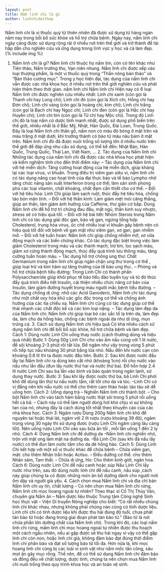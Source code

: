 ```yaml
---
layout: post
title: Nấm linh chi là gì
author: linhchidatthep
---
```

Nấm linh chi là vị thuốc quý từ thiên nhiên đã được sử dụng từ hàng ngàn năm nay trong bồi bổ sức khỏe và hỗ trợ chữa bệnh. Ngày nay, nấm linh chi ngày càng được sử dụng rộng rãi ở nhiều nơi trên thế giới và trở thành đề tài hấp dẫn cho nghiên cứu và ứng dụng trong lĩnh vực y học và cả làm đẹp.
{% include img %}
1. Nấm linh chi là gì? Nấm linh chi thuộc họ nấm lim, còn có tên khác như Tiên thảo, Nấm trường thọ, Vạn niên nhung. Nấm linh chi được xếp vào loại thượng phẩm, là một vị thuốc quý trong “Thần nông bản thảo” và “Bản thảo cương mục”. Trong y học hiện đại, tác dụng của nấm linh chi vẫn được các nhà khoa học ở nhiều nơi trên thế giới nghiên cứu và phát hiện thêm theo thời gian. nấm linh chi Nấm linh chi Hiện nay có 6 loại Nấm linh chi được nghiên cứu nhiều nhất: Linh chi xanh (còn gọi là Thanh chi hay Long chi); Linh chi đỏ (còn gọi là Xích chi, Hồng chi hay Đơn chi); Linh chi vàng (còn gọi là hoàng chi, kim chi); Linh chi trắng (còn gọi là Bạch chi hay Ngọc chi; Linh chi đen (còn gọi là Hắc chi hay Huyền chi); Linh chi tím (còn gọi là Tử chi hay Mộc chi). Trong đó Linh chi đỏ là loại nấm có dược tính mạnh nhất, được sử dụng phổ biến trên thế giới, nhiều nhất là ở Bắc Mỹ, Nhật, Hàn Quốc, Đài Loan, Trung Quốc. Đây là loại Nấm linh chi thân gỗ, nấm non có màu đỏ bóng ở mặt trên và màu trắng ở mặt dưới, khi trưởng thành có bào tử màu nâu bám ở mặt trên. Nấm linh chi đỏ đã được nuôi trồng số lượng lớn ở nhiều nước trên thế giới để đáp ứng nhu cầu sử dụng, có thể kể đến: Nhật Bản, Hàn Quốc, Trung Quốc, Thái Lan, Việt Nam, … 2. Tác dụng của Nấm linh chi Những tác dụng của nấm linh chi đã được các nhà khoa học phát hiện và kiểm nghiệm tính cho đến thời điểm này: – Tác dụng của Nấm linh chi với hệ miễn dịch: Tăng cường hoạt động của hệ miễn dịch, giúp kháng lại các loại virus, vi khuẩn. Trong điều trị viêm gan siêu vi, nấm linh chi có tác dụng nâng cao hoạt tính của đại thực bào và tế bào Lympho nhờ tăng chức năng sản xuất Interferon trong cơ thể; làm sản sinh phong phú các loại vitamin, chất khoảng, chất đạm cần thiết cho cơ thể. – Đối với hệ tiêu hóa: Linh Chi giúp làm sạch ruột, thúc đẩy hệ tiêu hóa, chống táo bón mãn tính. – Đối với hệ thần kinh: Làm giảm mệt mỏi căng thẳng, giúp an thần, làm giảm ảnh hưởng của Caffeine, thư giãn cơ bắp. Dùng Nấm linh chi để hỗ trợ trị chứng đau đầu, mất ngủ, thần kinh suy nhược, stress sẽ có hiệu quả tốt. – Đối với hệ bài tiết: Nhóm Sterois trong Nấm linh chi có tác dụng giải độc gan, bảo vệ gan, ngừng tổng hợp Cholesterol, trung hòa virus, ức chế nhiều loại vi khuẩn gây bệnh nên có hiệu quả tốt đối với bệnh về gan mật như viêm gan, xơ gan, gan nhiễm mỡ. – Đối với hệ tuần hoàn: Nấm linh chi giúp chống nhiễm mỡ, xơ vữa động mạch và các biến chứng khác. Có tác dụng đặc biệt trong việc làm giảm Cholesterol trong máu và các thành mạch, trợ tim, lọc sạch máu, giảm xơ cứng thành động mạch, thúc đẩy quá trình lưu thông máu, tăng cường tuần hoàn máu. – Tác dụng hỗ trợ chống ung thư: Chất Germanium trong nấm linh chi giúp ngăn chặn ung thư trong cơ thể , giúp loại trừ và kìm hãm sự tăng trưởng của tế bào ung thư.. – Phòng và hỗ trợ chữa bệnh tiểu đường: Trong Linh Chi có thành phần Polysacchanride giúp khôi phục tế bào tiểu đảo tuyến tụy và từ đó thúc đẩy quá trình điều tiết Insulin, cải thiện nhiều chức năng cơ bản của Insulin, làm giảm đường huyết trong máu người mắc bệnh tiểu đường. – Tác dụng chống dị ứng: nhờ các Acid Ganoderic, Nấm linh chi tác dụng như một chất oxy hóa khử các gốc độc trong cơ thể và chống ảnh hưởng của các tia chiếu xạ. Nấm linh chi cũng có tác dụng giúp cơ thể thải nhanh các chất độc kể cả các kim loại nặng. – Tác dụng làm đẹp da của Nấm linh chi: Nấm linh chi giúp loại bỏ các sắc tố lạ trên da, làm đẹp da, làm cho da hồng hào, chống các bệnh ngoài da như dị ứng, mụn trứng cá. 3. Cách sử dụng Nấm linh chi hiệu quả Có khá nhiêu cách sử dụng nấm linh chi để bồi bổ sức khỏe, hỗ trợ chữa bệnh và làm đẹp. Cách 1: Dùng nước Linh Chi uống thay nước (cách thường dùng và hiệu quả nhất) Bước 1: Dùng 50g Linh Chi cho vào ấm nấu cùng với 1 lít nước, để sôi khoảng 2-3 phút rồi tắt lửa. Để ngâm như vậy trong vòng 5 phút rồi tiếp tục nấu khoảng 30 phút bằng lửa nhỏ. Nấu đến khi nước cạn còn khoảng 0.8 lít thì ta được nước đầu tiên. Bước 2: Sau khi được nước đầu lấy tai Nấm linh chi ra dùng kéo cắt nhỏ (khoảng 1cm) rồi cho nước vào nấu như lần đầu (đun lấy nước thứ hai và nước thứ ba). Đổ hỗn hợp 2.4 lít nước Linh Chi sau ba lần vào bình và bảo quản trong ngăn lạnh, sử dụng thay nước. Bước 3: Sau khi lấy được nước thứ ba, bã Linh Chi phơi khô để dùng lần thứ tư nấu nước tắm, rất tốt cho da và tóc. –Linh Chi có vị đắng nên khi nấu nước có thể cho thêm cam thảo hoặc táo tàu sẽ dễ uống hơn. Cách 2: Uống dạng trà – Nghiền Nấm linh chi thành bột. – Cho bột Nấm linh chi vào tách hãm bằng nước thật sôi trong 5 phút rồi uống hết cả bã. – Cách này có thể làm người dùng hơi khó chịu vì sự không tan của nó, nhưng đây là cách dùng tốt nhất theo khuyến cáo của các nhà khoa học. Cách 3: Ngâm rượu Dùng 200g Nấm linh chi khô để nguyên tai hoặc thái lát, ngâm với 2 lít rượu (rượu khoảng 39 độ), ngâm trong vòng 30 ngày thì sử dụng được (rượu Linh Chi ngâm càng lâu càng tốt). Nên uống rượu Linh Chi vào sau bữa ăn tối , mỗi lần uống 1 đến 2 ly nhỏ. Cách 4: Dùng Nấm linh chi để dưỡng da –Nấm linh chi nghiền nhỏ, trộn với mật ong làm mặt nạ dưỡng da. –Bã Linh Chi (sau khi đã nấu lấy nước) có thể đun làm nước tắm cho da dẻ hồng hào. Cách 5: Dùng Linh Chi kết hợp với một số vị thuốc khác để chữa bệnh – Chữa viêm gan, mật: cho thêm Nhân trần hoặc Actiso. – Điều dưỡng cơ thể: cho thêm Nhân sâm, Tam thất. – Chữa dị ứng, Ho: Cho thêm kinh giới, ngân hoa. Cách 6: Dùng nước Linh Chi để nấu canh hoặc súp Nấu Linh Chi lấy nước như trên, sau đó dùng nước linh chi để nấu canh, nấu súp ,cách này giúp chúng ta có được những món ăn bổ dưỡng dành cho người mới ốm dậy và người già yếu. 4. Cách chọn mua Nấm linh chi và địa chỉ bán Nấm linh chi uy tín, chất lượng – Có nên chọn mua Nấm linh chi rừng, Nấm linh chi mọc hoang ngoài tự nhiên? Theo thạc sĩ Cồ Thị Thùy Vân, chuyên gia Nấm ăn – Nấm dược liệu thuộc Trung tâm Công nghệ Sinh học thực vật – Viện Di truyền Nông nghiệp cho biết: “Có rất nhiều chủng linh chi khác nhau, nhưng không phải chủng nào cũng có tính dược liệu. Linh chi chỉ có tính dược liệu khi được thu hái đúng độ tuổi, chưa phát tán bào tử hoặc đang trong giai đoạn phát tán bào tử.” (Bào tử là nơi chứa phần lớn dưỡng chất của Nấm linh chi). Trong khi đó, các loại nấm linh chi rừng, mấm linh chi mọc hoang ngoài tự nhiên được thu hoạch một cách ngẫu nhiên, nếu ai gặp được sẽ thu hái ngay vì vậy có thể gặp linh chi còn non, hoặc linh chi già, không đảm bảo đạt đúng thời điểm linh chi phân bào và đạt số lượng bào tử tối đa. Hơn nữa là, khi mọc hoang linh chi cũng bị các loài vi sinh vật như nấm mốc tấn công, sâu mọt ăn gây mục rỗng. Thế nên, để có thể sử dụng Nấm linh chi đảm bảo và đồng đều về chất lượng, dược tính, chúng ta nên chọn mua Nấm linh chi nuôi trồng theo quy trình khoa học và an toàn vệ sinh.

